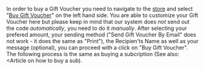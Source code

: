 In order to buy a Gift Voucher you need to navigate to the [store](https://www.joduska.me/forum/store/) and select "[Buy Gift Voucher](https://www.joduska.me/forum/store/gift-vouchers/)" on the left hand side. You are able to customize your Gift Voucher here but please keep in mind that our system does *not* send out the code *automatically*, you need to do it *manually*.
After selecting your prefered amount, your sending method ("Send Gift Voucher By Email" does not work - it does the same as "Print"), the Recipien'ts Name as well as your message (optional), you can proceed with a click on "Buy Gift Voucher". The following process is the same as buying a subcription (See also: <Article on how to buy a sub).